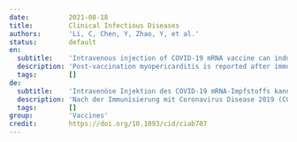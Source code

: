 ```yaml
---
date:          2021-08-18
title:         Clinical Infectious Diseases
authors:       'Li, C, Chen, Y, Zhao, Y, et al.'
status:        default
en:
  subtitle:    'Intravenous injection of COVID-19 mRNA vaccine can induce acute myopericarditis in mouse model'
  description: 'Post-vaccination myopericarditis is reported after immunization with coronavirus disease 2019 (COVID-19) messenger RNA (mRNA) vaccines. The effect of inadvertent intravenous injection of this vaccine on the heart is unknown. This study provided in vivo evidence that inadvertent intravenous injection of COVID-19 mRNA vaccines may induce myopericarditis. Brief withdrawal of syringe plunger to exclude blood aspiration may be one possible way to reduce such risk.'
  tags:        []
de:
  subtitle:    'Intravenöse Injektion des COVID-19 mRNA-Impfstoffs kann im Mausmodell eine akute Myoperikarditis auslösen'
  description: 'Nach der Immunisierung mit Coronavirus Disease 2019 (COVID-19) messenger RNA (mRNA)-Impfstoffen wurde über Myoperikarditis berichtet. Die Auswirkungen einer versehentlichen intravenösen Injektion dieses Impfstoffs auf das Herz sind unbekannt. Diese Studie lieferte In-vivo-Nachweise dafür, dass die versehentliche intravenöse Injektion von COVID-19 mRNA-Impfstoffen eine Myoperikarditis auslösen kann. Ein kurzes Zurückziehen des Spritzenkolbens, um eine Blutaspiration auszuschließen, könnte eine Möglichkeit sein, dieses Risiko zu verringern.' 
  tags:        []
group:         'Vaccines'
credit:        https://doi.org/10.1093/cid/ciab707
---
```

